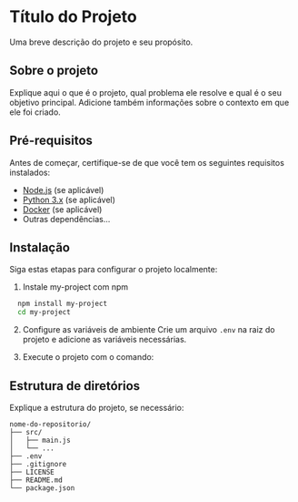 
# Título do Projeto
Uma breve descrição do projeto e seu propósito.

## Sobre o projeto
Explique aqui o que é o projeto, qual problema ele resolve e qual é o seu objetivo principal. Adicione também informações sobre o contexto em que ele foi criado.
## Pré-requisitos
Antes de começar, certifique-se de que você tem os seguintes requisitos instalados:

- [Node.js](https://nodejs.org/) (se aplicável)
- [Python 3.x](https://www.python.org/) (se aplicável)
- [Docker](https://www.docker.com/) (se aplicável)
- Outras dependências...
## Instalação
Siga estas etapas para configurar o projeto localmente:

1. Instale my-project com npm

```bash
  npm install my-project
  cd my-project
```

2. Configure as variáveis de ambiente
Crie um arquivo `.env` na raiz do projeto e adicione as variáveis necessárias.

3. Execute o projeto com o comando:
## Estrutura de diretórios
Explique a estrutura do projeto, se necessário:

```
nome-do-repositorio/
├── src/
│   ├── main.js
│   └── ...
├── .env
├── .gitignore
├── LICENSE
├── README.md
└── package.json
```